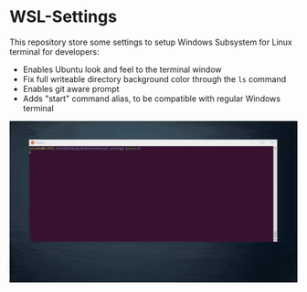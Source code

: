 # WSL-Settings
This repository store some settings to setup Windows Subsystem for Linux terminal for developers:

- Enables Ubuntu look and feel to the terminal window
- Fix full writeable directory background color through the `ls` command
- Enables git aware prompt
- Adds "start" command alias, to be compatible with regular Windows terminal

![Screenshot](screenshot.gif)
